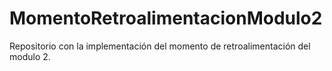 # MomentoRetroalimentacionModulo2
Repositorio con la implementación del momento de retroalimentación del modulo 2.
